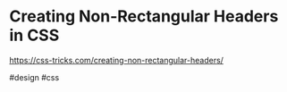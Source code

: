 # Creating Non-Rectangular Headers in CSS

https://css-tricks.com/creating-non-rectangular-headers/

#design
#css